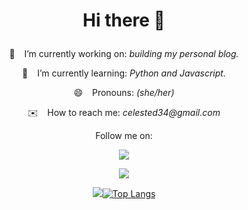 <h1 align='center'>

 Hi there 👋

</h1>

<p align='center'>
  🔭 &ensp; I’m currently working on: <em> building my personal blog. </em> 
</p> 

<p align='center'>
  🌱 &ensp; I’m currently learning: <em> Python and Javascript. </em> 
</p> 

<p align='center'>
  😄 &ensp; Pronouns: <em> (she/her) </em> 
 </p>
 
 <p align='center'>
   ✉️ &ensp;  How to reach me: <em> celested34@gmail.com </em> 
 </p>
 


<p align='center'>
  Follow me on: 
</p>

<p align='center'>
<a href="https://www.twitter.com/in/celeste_des/">
<img src="https://img.shields.io/badge/Twitter-1DA1F2?style=for-the-badge&logo=twitter&logoColor=white" /> 
</p>
  
<p align='center'>  
<a href="https://www.linkedin.com/in/celeste-de-santiago/">
<img src="https://img.shields.io/badge/LinkedIn-0077B5?style=for-the-badge&logo=linkedin&logoColor=white" />
</p>

 
<p align='center'>
  <a href="#"><img src="https://github-readme-stats.vercel.app/api?username=Celested34&?count_private=true&show_icons=true&theme=algolia width='350')
   </a>
</p>
 



&emsp; &emsp; &emsp; &emsp; &emsp; &emsp; &emsp; &emsp; &emsp; &emsp; &emsp; &emsp; &emsp; [![Top Langs](https://github-readme-stats.vercel.app/api/top-langs/?username=Celested34&layout=compact)](https://github.com/anuraghazra/github-readme-stats)


